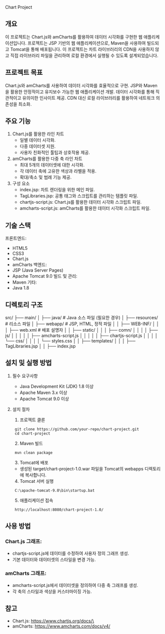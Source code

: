 Chart Project

## 개요
이 프로젝트는 Chart.js와 amCharts를 활용하여 데이터 시각화를 구현한 웹 애플리케이션입니다. 프로젝트는 JSP 기반의 웹 애플리케이션으로, Maven을 사용하여 빌드되고 Tomcat을 통해 배포됩니다. 이 프로젝트는 차트 라이브러리의 CDN을 사용하지 않고 직접 라이브러리 파일을 관리하여 로컬 환경에서 실행될 수 있도록 설계되었습니다.

## 프로젝트 목표
Chart.js와 amCharts를 사용하여 데이터 시각화를 효율적으로 구현.
JSP와 Maven을 활용한 안정적이고 유지보수 가능한 웹 애플리케이션 개발.
데이터 시각화를 통해 직관적이고 유의미한 인사이트 제공.
CDN 대신 로컬 라이브러리를 활용하여 네트워크 의존성을 최소화.

## 주요 기능
1. Chart.js를 활용한 라인 차트
   - 일별 데이터 시각화.
   - 다중 데이터셋 지원.
   - 사용자 친화적인 툴팁과 상호작용 제공.
2. amCharts를 활용한 다중 축 라인 차트
   - 최대 5개의 데이터셋에 대한 시각화.
   - 각 데이터 축에 고유한 색상과 라벨을 적용.
   - 확대/축소 및 범례 기능 제공.
3. 구성 요소
   - index.jsp: 차트 렌더링을 위한 메인 파일.
   - TagLibraries.jsp: 공통 태그와 스크립트를 관리하는 템플릿 파일.
   - chartjs-script.js: Chart.js를 활용한 데이터 시각화 스크립트 파일.
   - amcharts-script.js: amCharts를 활용한 데이터 시각화 스크립트 파일.
   
## 기술 스택
   프론트엔드:
   - HTML5
   - CSS3
   - Chart.js
   - amCharts
   백엔드:
   - JSP (Java Server Pages)
   - Apache Tomcat 9.0
   빌드 및 관리:
   - Maven
   기타:
   - Java 1.8

## 디렉토리 구조
   src/
   ├── main/
   │   ├── java/                # Java 소스 파일 (필요한 경우)
   │   ├── resources/           # 리소스 파일
   │   ├── webapp/              # JSP, HTML, 정적 파일
   │   │   ├── WEB-INF/
   │   │   │   ├── web.xml      # 배포 설명자
   │   │   ├── static/
   │   │   │   ├── comn/
   │   │   │   │   ├── js/
   │   │   │   │   │   ├── amcharts-script.js
   │   │   │   │   │   ├── chartjs-script.js
   │   │   │   │   └── css/
   │   │   │   │       └── styles.css
   │   │   ├── templates/
   │   │   │   ├── TagLibraries.jsp
   │   │   ├── index.jsp
   
## 설치 및 실행 방법
1. 필수 요구사항
   - Java Development Kit (JDK) 1.8 이상
   - Apache Maven 3.x 이상
   - Apache Tomcat 9.0 이상

2. 설치 절차 
   1) 프로젝트 클론
   ```shell
    git clone https://github.com/your-repo/chart-project.git
    cd chart-project
    ```
   2) Maven 빌드
   ```shell
    mvn clean package
    ```
   3) Tomcat에 배포
   - 생성된 target/chart-project-1.0.war 파일을 Tomcat의 webapps 디렉토리에 복사합니다.
   4) Tomcat 서버 실행
   ```shell
    C:\apache-tomcat-9.0\bin\startup.bat
    ```
   5) 애플리케이션 접속
   ```shell
    http://localhost:8080/chart-project-1.0/
    ```

## 사용 방법
### Chart.js 그래프:
- chartjs-script.js에 데이터를 수정하여 사용자 정의 그래프 생성.
- 기본 데이터와 데이터셋의 스타일을 변경 가능.

### amCharts 그래프:
- amcharts-script.js에서 데이터셋을 정의하여 다중 축 그래프를 생성.
- 각 축의 스타일과 색상을 커스터마이징 가능.

## 참고
- Chart.js: https://www.chartjs.org/docs/\
- amCharts: https://www.amcharts.com/docs/v4/
